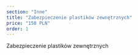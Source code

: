 ```yaml
---
section: "Inne"
title: "Zabezpieczenie plastików zewnętrznych"
price: "150 PLN"
order: 1
---
```


Zabezpieczenie plastików zewnętrznych